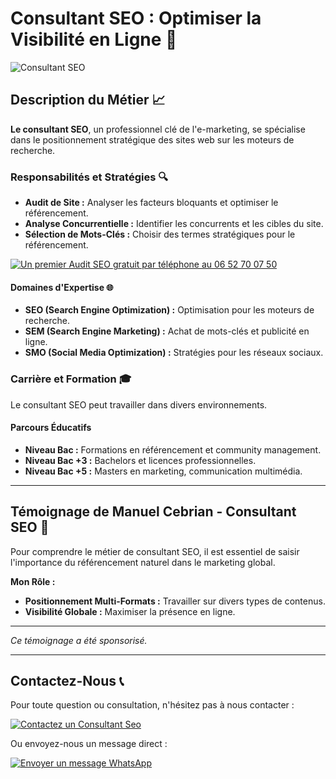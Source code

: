 # Consultant SEO : Optimiser la Visibilité en Ligne 🚀

![Consultant SEO]([https://via.placeholder.com/1024x300?](https://www.seo-france.net/wp-content/uploads/2013/12/seo-image.jpg)text=Consultant+SEO) 

## Description du Métier 📈

**Le consultant SEO**, un professionnel clé de l'e-marketing, se spécialise dans le positionnement stratégique des sites web sur les moteurs de recherche.

### Responsabilités et Stratégies 🔍

- **Audit de Site :** Analyser les facteurs bloquants et optimiser le référencement.
- **Analyse Concurrentielle :** Identifier les concurrents et les cibles du site.
- **Sélection de Mots-Clés :** Choisir des termes stratégiques pour le référencement.

[![Un premier Audit SEO gratuit par téléphone au 06 52 70 07 50](https://img.shields.io/badge/-Un%20premier%20Audit%20SEO%20gratuit%20par%20téléphone%20au%20le%2006%2052%2070%2007%2050-blue?style=for-the-badge)](tel:+33652700750)

#### Domaines d'Expertise 🌐

- **SEO (Search Engine Optimization) :** Optimisation pour les moteurs de recherche.
- **SEM (Search Engine Marketing) :** Achat de mots-clés et publicité en ligne.
- **SMO (Social Media Optimization) :** Stratégies pour les réseaux sociaux.

### Carrière et Formation 🎓

Le consultant SEO peut travailler dans divers environnements.

#### Parcours Éducatifs

- **Niveau Bac :** Formations en référencement et community management.
- **Niveau Bac +3 :** Bachelors et licences professionnelles.
- **Niveau Bac +5 :** Masters en marketing, communication multimédia.

---

## Témoignage de Manuel Cebrian - Consultant SEO 🌟

Pour comprendre le métier de consultant SEO, il est essentiel de saisir l'importance du référencement naturel dans le marketing global.

**Mon Rôle :**

- **Positionnement Multi-Formats :** Travailler sur divers types de contenus.
- **Visibilité Globale :** Maximiser la présence en ligne.

---

*Ce témoignage a été sponsorisé.*

---

## Contactez-Nous 📞

Pour toute question ou consultation, n'hésitez pas à nous contacter :

[![Contactez un Consultant Seo](https://img.shields.io/badge/-Contactez--nous-green?style=for-the-badge)](https://consultant.net.fr/contact)

Ou envoyez-nous un message direct :

[![Envoyer un message WhatsApp](https://img.shields.io/badge/-Envoyer%20un%20message%20WhatsApp-blue?style=for-the-badge)](https://wa.me/33652700750?text=Je%20souhaite%20contacter%20un%20Consultant%20Seo)

